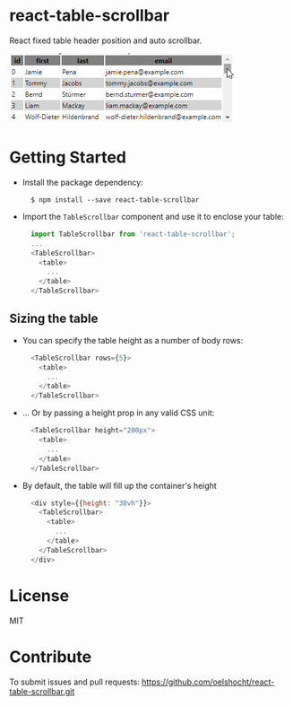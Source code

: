 # react-table-scrollbar
React fixed table header position and auto scrollbar.

![demo](./demo.gif)

# Getting Started
* Install the package dependency:
    ```shell
      $ npm install --save react-table-scrollbar
    ```
* Import the `TableScrollbar` component and use it to enclose your table:
    ```javascript
      import TableScrollbar from 'react-table-scrollbar';
      ...
      <TableScrollbar>
        <table>
          ...
        </table>
      </TableScrollbar>
    ```
## Sizing the table
* You can specify the table height as a number of body rows:
    ```javascript
      <TableScrollbar rows={5}>
        <table>
          ...
        </table>
      </TableScrollbar>
    ```
* ... Or by passing a height prop in any valid CSS unit:
    ```javascript
      <TableScrollbar height="200px">
        <table>
          ...
        </table>
      </TableScrollbar>
    ```
* By default, the table will fill up the container's height
    ```javascript
      <div style={{height: "30vh"}}>
        <TableScrollbar>
          <table>
            ...
          </table>
        </TableScrollbar>
      </div>
    ```
# License
MIT

# Contribute
To submit issues and pull requests:
https://github.com/oelshocht/react-table-scrollbar.git
